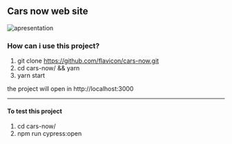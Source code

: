 ## Cars now web site

<img src="public/apresentation.gif" alt="apresentation" />

### How can i use this project? 

1. git clone https://github.com/flavicon/cars-now.git
2. cd cars-now/ && yarn 
3. yarn start

the project will open in http://localhost:3000

<hr />

#### To test this project 

1. cd cars-now/ 
2. npm run cypress:open

